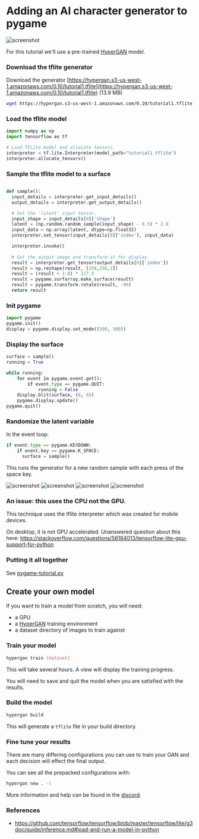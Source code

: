 # Adding an AI character generator to pygame

![screenshot](assets/pygame-tutorial-1.png)

For this tutorial we'll use a pre-trained [HyperGAN](https://www.github.com/HyperGAN/HyperGAN) model.

### Download the tflite generator

Download the generator [https://hypergan.s3-us-west-1.amazonaws.com/0.10/tutorial1.tflite](https://hypergan.s3-us-west-1.amazonaws.com/0.10/tutorial1.tflite) (13.9 MB)

```sh
wget https://hypergan.s3-us-west-1.amazonaws.com/0.10/tutorial1.tflite
```

### Load the tflite model

```python
import numpy as np
import tensorflow as tf

# Load TFLite model and allocate tensors.
interpreter = tf.lite.Interpreter(model_path="tutorial1.tflite")
interpreter.allocate_tensors()
```
### Sample the tflite model to a surface
```python

def sample():
  input_details = interpreter.get_input_details()
  output_details = interpreter.get_output_details()

  # Set the 'latent' input tensor.
  input_shape = input_details[0]['shape']
  latent = (np.random.random_sample(input_shape) - 0.5) * 2.0
  input_data = np.array(latent, dtype=np.float32)
  interpreter.set_tensor(input_details[0]['index'], input_data)

  interpreter.invoke()
  
  # Get the output image and transform it for display
  result = interpreter.get_tensor(output_details[0]['index'])
  result = np.reshape(result, [256,256,3])
  result = (result + 1.0) * 127.5
  result = pygame.surfarray.make_surface(result)
  result = pygame.transform.rotate(result, -90)
  return result
```

### Init pygame

```python
import pygame
pygame.init()
display = pygame.display.set_mode((300, 300))
```
### Display the surface
```python
surface = sample()
running = True

while running:
    for event in pygame.event.get():
        if event.type == pygame.QUIT:
            running = False
    display.blit(surface, (0, 0))
    pygame.display.update()
pygame.quit()
```

### Randomize the latent variable

In the event loop:

```python
if event.type == pygame.KEYDOWN:
    if event.key == pygame.K_SPACE:
      surface = sample()
```

This runs the generator for a new random sample with each press of the space key.

![screenshot](assets/pygame-tutorial-2.png)
![screenshot](assets/pygame-tutorial-3.png)
![screenshot](assets/pygame-tutorial-4.png)
![screenshot](assets/pygame-tutorial-5.png)

### An issue: this uses the CPU not the GPU.

This technique uses the tflite interpreter which was created for mobile devices.

On desktop, it is not GPU accelerated.  Unanswered question about this here: https://stackoverflow.com/questions/56184013/tensorflow-lite-gpu-support-for-python

### Putting it all together

See [pygame-tutorial.py](pygame-tutorial.py)

## Create your own model

If you want to train a model from scratch, you will need:

* a GPU
* a [HyperGAN](https://www.github.com/HyperGAN/HyperGAN) training environment
* a dataset directory of images to train against

### Train your model

```sh
hypergan train [dataset]
```

This will take several hours.  A view will display the training progress.

You will need to save and quit the model when you are satisfied with the results.


### Build the model

```sh
hypergan build
```

This will generate a `tflite` file in your build directory.

### Fine tune your results

There are many differing configurations you can use to train your GAN and each decision will effect the final output.

You can see all the prepacked configurations with:

```sh
hypergan new . -l
```

More information and help can be found in the [discord](https://discord.gg/t4WWBPF).

### References

* https://github.com/tensorflow/tensorflow/blob/master/tensorflow/lite/g3doc/guide/inference.md#load-and-run-a-model-in-python
